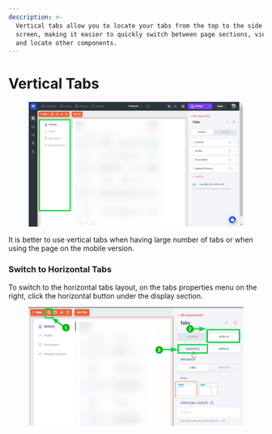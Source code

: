 ```yaml
---
description: >-
  Vertical tabs allow you to locate your tabs from the top to the side of your
  screen, making it easier to quickly switch between page sections, view data,
  and locate other components.
---
```


# Vertical Tabs

<figure><img src="../../../../.gitbook/assets/image (4).png" alt=""><figcaption></figcaption></figure>

It is better to use vertical tabs when having large number of tabs or when using the page on the mobile version.

### Switch to Horizontal Tabs

To switch to the horizontal tabs layout, on the tabs properties menu on the right, click the horizontal button under the display section.

<figure><img src="../../../../.gitbook/assets/image (1) (1) (1) (1) (1) (1) (1).png" alt=""><figcaption></figcaption></figure>
